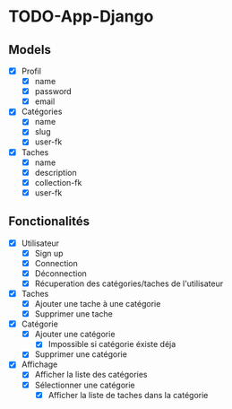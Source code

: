 # TODO-App-Django


## Models

- [x] Profil
    - [x] name
    - [x] password
    - [x] email

- [x] Catégories
    - [x] name
    - [x] slug
    - [x] user-fk

- [x] Taches
    - [x] name
    - [x] description
    - [x] collection-fk
    - [x] user-fk

## Fonctionalités
- [x] Utilisateur
    - [x] Sign up
    - [x] Connection
    - [x] Déconnection
    - [x] Récuperation des catégories/taches de l'utilisateur
- [x] Taches
    - [x] Ajouter une tache à une catégorie
    - [x] Supprimer une tache
- [x] Catégorie
    - [x] Ajouter une catégorie
        - [x] Impossible si catégorie éxiste déja
    - [x] Supprimer une catégorie
- [x] Affichage
    - [x] Afficher la liste des catégories
    - [x] Sélectionner une catégorie
        - [x] Afficher la liste de taches dans la catégorie 